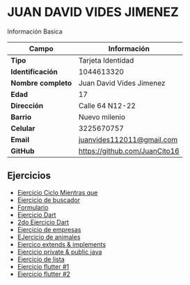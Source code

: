 # JUAN DAVID VIDES JIMENEZ

Información Basica

| Campo | Información |
| --- | --- |
| **Tipo** | Tarjeta Identidad|
| **Identificación** | 1044613320 |
| **Nombre completo** | Juan David Vides Jimenez  |
| **Edad** | 17 |
| **Dirección** | Calle 64 N12-22 |
| **Barrio** | Nuevo milenio |
| **Celular** | 3225670757 |
| **Email** | juanvides112011@gmail.com |
| **GitHub** | <https://github.com/JuanCito16> |

## Ejercicios

- [Ejercicio Ciclo Mientras que](ejercicio.md)
- [Ejercicio de buscador](ejercicio2.md)
- [Formulario](tablaformu.md)
- [Ejercicio Dart](ejercicio3.md)
- [2do Ejercicio Dart](ejerciciodart.md)
- [Ejercicio de empresas](dart2.md)
- [EJercicio de animales](dart3.md)
- [Ejercico extends & implements](extends.md)
- [Ejercicio private & public java](java1.md)
- [Ejercicio de lista](lista.md)
- [Ejercicio flutter #1](tablaflutter1.md)
- [Ejercicio flutter #2](tablaflutter2.md)
